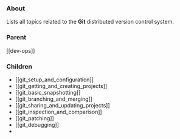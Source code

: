 ### About
Lists all topics related to the **Git** distributed version control system.

### Parent
[[dev-ops]]

### Children
- [[git_setup_and_configuration]]
- [[git_getting_and_creating_projects]]
- [[git_basic_snapshotting]]
- [[git_branching_and_merging]]
- [[git_sharing_and_updating_projects]]
- [[git_inspection_and_comparison]]
- [[git_patching]]
- [[git_debugging]]
- 